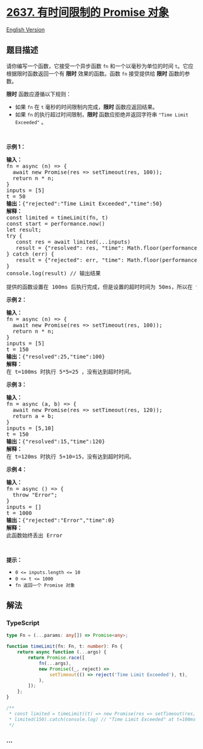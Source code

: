 # [2637. 有时间限制的 Promise 对象](https://leetcode.cn/problems/promise-time-limit)

[English Version](/solution/2600-2699/2637.Promise%20Time%20Limit/README_EN.md)

## 题目描述

<!-- 这里写题目描述 -->

<p>请你编写一个函数，它接受一个异步函数 <code>fn</code>&nbsp;和一个以毫秒为单位的时间 <code>t</code>。它应根据限时函数返回一个有 <strong>限时</strong> 效果的函数。函数 <code>fn</code> 接受提供给 <strong>限时</strong> 函数的参数。</p>

<p><strong>限时</strong> 函数应遵循以下规则：</p>

<ul>
	<li>如果 <code>fn</code> 在 <code>t</code> 毫秒的时间限制内完成，<strong>限时</strong> 函数应返回结果。</li>
	<li>如果 <code>fn</code> 的执行超过时间限制，<strong>限时&nbsp;</strong>函数应拒绝并返回字符串 <code>"Time Limit Exceeded"</code> 。</li>
</ul>

<p>&nbsp;</p>

<p><b>示例 1：</b></p>

<pre>
<b>输入：</b>
fn = async (n) =&gt; { 
&nbsp; await new Promise(res =&gt; setTimeout(res, 100)); 
&nbsp; return n * n; 
}
inputs = [5]
t = 50
<b>输出：</b>{"rejected":"Time Limit Exceeded","time":50}
<b>解释：</b>
const limited = timeLimit(fn, t)
const start = performance.now()
let result;
try {
&nbsp; &nbsp;const res = await limited(...inputs)
&nbsp; &nbsp;result = {"resolved": res, "time": Math.floor(performance.now() - start)};
} catch (err) {
&nbsp;  result = {"rejected": err, "time": Math.floor(performance.now() - start)};
}
console.log(result) // 输出结果
<b>
</b>提供的函数设置在 100ms 后执行完成，但是设置的超时时间为 50ms，所以在 t=50ms 时拒绝因为达到了超时时间。
</pre>

<p><b>示例 2：</b></p>

<pre>
<b>输入：</b>
fn = async (n) =&gt; { 
&nbsp; await new Promise(res =&gt; setTimeout(res, 100)); 
&nbsp; return n * n; 
}
inputs = [5]
t = 150
<b>输出：</b>{"resolved":25,"time":100}
<b>解释：</b>
在 t=100ms 时执行 5*5=25 ，没有达到超时时间。
</pre>

<p><b>示例 3：</b></p>

<pre>
<b>输入：</b>
fn = async (a, b) =&gt; { 
&nbsp; await new Promise(res =&gt; setTimeout(res, 120)); 
&nbsp; return a + b; 
}
inputs = [5,10]
t = 150
<b>输出：</b>{"resolved":15,"time":120}
<b>解释：
</b>在 t=120ms 时执行 5+10=15，没有达到超时时间。
</pre>

<p><b>示例 4：</b></p>

<pre>
<b>输入：</b>
fn = async () =&gt; { 
&nbsp; throw "Error";
}
inputs = []
t = 1000
<b>输出：</b>{"rejected":"Error","time":0}
<b>解释：</b>
此函数始终丢出 Error</pre>

<p>&nbsp;</p>

<p><b>提示：</b></p>

<ul>
	<li><code>0 &lt;= inputs.length &lt;= 10</code></li>
	<li><code>0 &lt;= t &lt;= 1000</code></li>
	<li><code>fn 返回一个 Promise 对象</code></li>
</ul>

## 解法

<!-- 这里可写通用的实现逻辑 -->

<!-- tabs:start -->

### **TypeScript**

<!-- 这里可写当前语言的特殊实现逻辑 -->

```ts
type Fn = (...params: any[]) => Promise<any>;

function timeLimit(fn: Fn, t: number): Fn {
    return async function (...args) {
        return Promise.race([
            fn(...args),
            new Promise((_, reject) =>
                setTimeout(() => reject('Time Limit Exceeded'), t),
            ),
        ]);
    };
}

/**
 * const limited = timeLimit((t) => new Promise(res => setTimeout(res, t)), 100);
 * limited(150).catch(console.log) // "Time Limit Exceeded" at t=100ms
 */
```

### **...**

```

```

<!-- tabs:end -->

